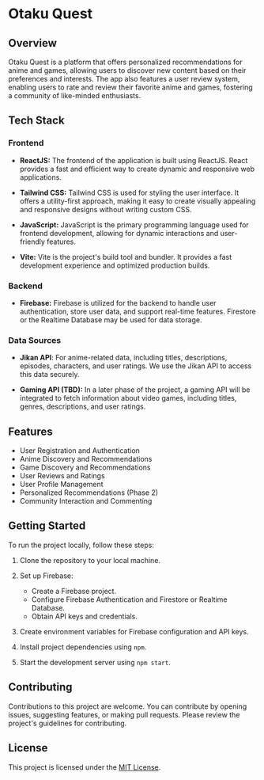 # Otaku Quest

## Overview

Otaku Quest is a platform that offers personalized recommendations for anime and games, allowing users to discover new content based on their preferences and interests. The app also features a user review system, enabling users to rate and review their favorite anime and games, fostering a community of like-minded enthusiasts.

## Tech Stack

### Frontend

- **ReactJS:** The frontend of the application is built using ReactJS. React provides a fast and efficient way to create dynamic and responsive web applications.

- **Tailwind CSS:** Tailwind CSS is used for styling the user interface. It offers a utility-first approach, making it easy to create visually appealing and responsive designs without writing custom CSS.

- **JavaScript:** JavaScript is the primary programming language used for frontend development, allowing for dynamic interactions and user-friendly features.

- **Vite:** Vite is the project's build tool and bundler. It provides a fast development experience and optimized production builds.

### Backend

- **Firebase:** Firebase is utilized for the backend to handle user authentication, store user data, and support real-time features. Firestore or the Realtime Database may be used for data storage.

### Data Sources

- **Jikan API**: For anime-related data, including titles, descriptions, episodes, characters, and user ratings. We use the Jikan API to access this data securely.

- **Gaming API (TBD):** In a later phase of the project, a gaming API will be integrated to fetch information about video games, including titles, genres, descriptions, and user ratings.

## Features

- User Registration and Authentication
- Anime Discovery and Recommendations
- Game Discovery and Recommendations
- User Reviews and Ratings
- User Profile Management
- Personalized Recommendations (Phase 2)
- Community Interaction and Commenting

## Getting Started

To run the project locally, follow these steps:

1. Clone the repository to your local machine.

2. Set up Firebase:

   - Create a Firebase project.
   - Configure Firebase Authentication and Firestore or Realtime Database.
   - Obtain API keys and credentials.

3. Create environment variables for Firebase configuration and API keys.

4. Install project dependencies using `npm`.

5. Start the development server using `npm start`.

## Contributing

Contributions to this project are welcome. You can contribute by opening issues, suggesting features, or making pull requests. Please review the project's guidelines for contributing.

## License

This project is licensed under the [MIT License](LICENSE).
